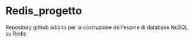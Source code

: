 # Redis_progetto

Repository github adibito per la costruzione dell'esame di database NoSQL su Redis
